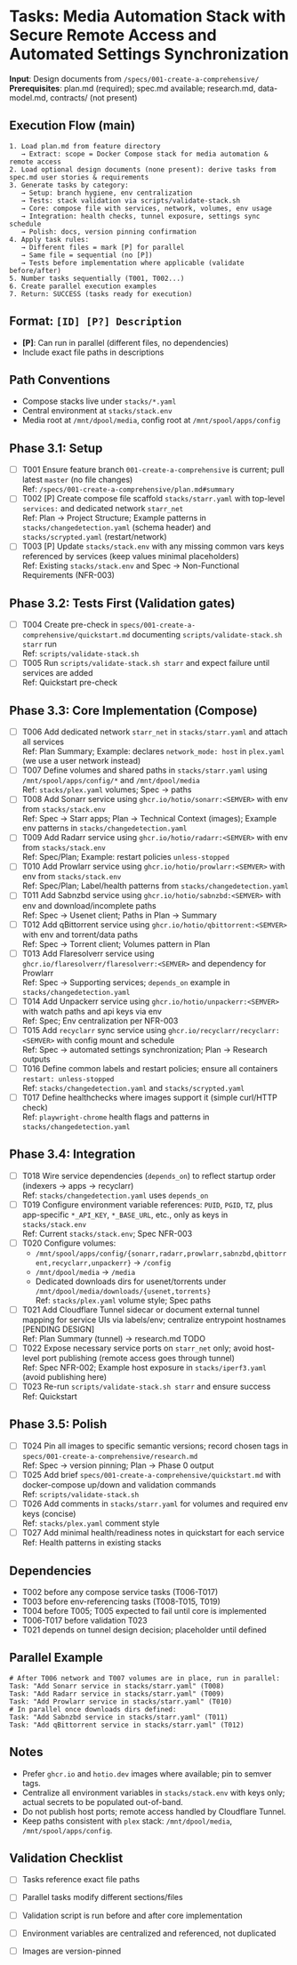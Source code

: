 # Tasks: Media Automation Stack with Secure Remote Access and Automated Settings Synchronization

**Input**: Design documents from `/specs/001-create-a-comprehensive/`
**Prerequisites**: plan.md (required); spec.md available; research.md, data-model.md, contracts/ (not present)

## Execution Flow (main)
```
1. Load plan.md from feature directory
   → Extract: scope = Docker Compose stack for media automation & remote access
2. Load optional design documents (none present): derive tasks from spec.md user stories & requirements
3. Generate tasks by category:
   → Setup: branch hygiene, env centralization
   → Tests: stack validation via scripts/validate-stack.sh
   → Core: compose file with services, network, volumes, env usage
   → Integration: health checks, tunnel exposure, settings sync schedule
   → Polish: docs, version pinning confirmation
4. Apply task rules:
   → Different files = mark [P] for parallel
   → Same file = sequential (no [P])
   → Tests before implementation where applicable (validate before/after)
5. Number tasks sequentially (T001, T002...)
6. Create parallel execution examples
7. Return: SUCCESS (tasks ready for execution)
```

## Format: `[ID] [P?] Description`
- **[P]**: Can run in parallel (different files, no dependencies)
- Include exact file paths in descriptions

## Path Conventions
- Compose stacks live under `stacks/*.yaml`
- Central environment at `stacks/stack.env`
- Media root at `/mnt/dpool/media`, config root at `/mnt/spool/apps/config`

## Phase 3.1: Setup
- [ ] T001 Ensure feature branch `001-create-a-comprehensive` is current; pull latest `master` (no file changes)  
      Ref: `/specs/001-create-a-comprehensive/plan.md#summary`
- [ ] T002 [P] Create compose file scaffold `stacks/starr.yaml` with top-level `services:` and dedicated network `starr_net`  
      Ref: Plan → Project Structure; Example patterns in `stacks/changedetection.yaml` (schema header) and `stacks/scrypted.yaml` (restart/network)
- [ ] T003 [P] Update `stacks/stack.env` with any missing common vars keys referenced by services (keep values minimal placeholders)  
      Ref: Existing `stacks/stack.env` and Spec → Non-Functional Requirements (NFR-003)

## Phase 3.2: Tests First (Validation gates)
- [ ] T004 Create pre-check in `specs/001-create-a-comprehensive/quickstart.md` documenting `scripts/validate-stack.sh starr` run  
      Ref: `scripts/validate-stack.sh`
- [ ] T005 Run `scripts/validate-stack.sh starr` and expect failure until services are added  
      Ref: Quickstart pre-check

## Phase 3.3: Core Implementation (Compose)
- [ ] T006 Add dedicated network `starr_net` in `stacks/starr.yaml` and attach all services  
      Ref: Plan Summary; Example: declares `network_mode: host` in `plex.yaml` (we use a user network instead)
- [ ] T007 Define volumes and shared paths in `stacks/starr.yaml` using `/mnt/spool/apps/config/*` and `/mnt/dpool/media`  
      Ref: `stacks/plex.yaml` volumes; Spec → paths
- [ ] T008 Add Sonarr service using `ghcr.io/hotio/sonarr:<SEMVER>` with env from `stacks/stack.env`  
      Ref: Spec → Starr apps; Plan → Technical Context (images); Example env patterns in `stacks/changedetection.yaml`
- [ ] T009 Add Radarr service using `ghcr.io/hotio/radarr:<SEMVER>` with env from `stacks/stack.env`  
      Ref: Spec/Plan; Example: restart policies `unless-stopped`
- [ ] T010 Add Prowlarr service using `ghcr.io/hotio/prowlarr:<SEMVER>` with env from `stacks/stack.env`  
      Ref: Spec/Plan; Label/health patterns from `stacks/changedetection.yaml`
- [ ] T011 Add Sabnzbd service using `ghcr.io/hotio/sabnzbd:<SEMVER>` with env and download/incomplete paths  
      Ref: Spec → Usenet client; Paths in Plan → Summary
- [ ] T012 Add qBittorrent service using `ghcr.io/hotio/qbittorrent:<SEMVER>` with env and torrent/data paths  
      Ref: Spec → Torrent client; Volumes pattern in Plan
- [ ] T013 Add Flaresolverr service using `ghcr.io/flaresolverr/flaresolverr:<SEMVER>` and dependency for Prowlarr  
      Ref: Spec → Supporting services; `depends_on` example in `stacks/changedetection.yaml`
- [ ] T014 Add Unpackerr service using `ghcr.io/hotio/unpackerr:<SEMVER>` with watch paths and api keys via env  
      Ref: Spec; Env centralization per NFR-003
- [ ] T015 Add `recyclarr` sync service using `ghcr.io/recyclarr/recyclarr:<SEMVER>` with config mount and schedule  
      Ref: Spec → automated settings synchronization; Plan → Research outputs
- [ ] T016 Define common labels and restart policies; ensure all containers `restart: unless-stopped`  
      Ref: `stacks/changedetection.yaml` and `stacks/scrypted.yaml`
- [ ] T017 Define healthchecks where images support it (simple curl/HTTP check)  
      Ref: `playwright-chrome` health flags and patterns in `stacks/changedetection.yaml`

## Phase 3.4: Integration
- [ ] T018 Wire service dependencies (`depends_on`) to reflect startup order (indexers → apps → recyclarr)  
      Ref: `stacks/changedetection.yaml` uses `depends_on`
- [ ] T019 Configure environment variable references: `PUID`, `PGID`, `TZ`, plus app-specific `*_API_KEY`, `*_BASE_URL`, etc., only as keys in `stacks/stack.env`  
      Ref: Current `stacks/stack.env`; Spec NFR-003
- [ ] T020 Configure volumes:
  - `/mnt/spool/apps/config/{sonarr,radarr,prowlarr,sabnzbd,qbittorrent,recyclarr,unpackerr}` → `/config`
  - `/mnt/dpool/media` → `/media`
  - Dedicated downloads dirs for usenet/torrents under `/mnt/dpool/media/downloads/{usenet,torrents}`  
      Ref: `stacks/plex.yaml` volume style; Spec paths
- [ ] T021 Add Cloudflare Tunnel sidecar or document external tunnel mapping for service UIs via labels/env; centralize entrypoint hostnames [PENDING DESIGN]  
      Ref: Plan Summary (tunnel) → research.md TODO
- [ ] T022 Expose necessary service ports on `starr_net` only; avoid host-level port publishing (remote access goes through tunnel)  
      Ref: Spec NFR-002; Example host exposure in `stacks/iperf3.yaml` (avoid publishing here)
- [ ] T023 Re-run `scripts/validate-stack.sh starr` and ensure success  
      Ref: Quickstart

## Phase 3.5: Polish
- [ ] T024 Pin all images to specific semantic versions; record chosen tags in `specs/001-create-a-comprehensive/research.md`  
      Ref: Spec → version pinning; Plan → Phase 0 output
- [ ] T025 Add brief `specs/001-create-a-comprehensive/quickstart.md` with docker-compose up/down and validation commands  
      Ref: `scripts/validate-stack.sh`
- [ ] T026 Add comments in `stacks/starr.yaml` for volumes and required env keys (concise)  
      Ref: `stacks/plex.yaml` comment style
- [ ] T027 Add minimal health/readiness notes in quickstart for each service  
      Ref: Health patterns in existing stacks

## Dependencies
- T002 before any compose service tasks (T006-T017)
- T003 before env-referencing tasks (T008-T015, T019)
- T004 before T005; T005 expected to fail until core is implemented
- T006-T017 before validation T023
- T021 depends on tunnel design decision; placeholder until defined

## Parallel Example
```
# After T006 network and T007 volumes are in place, run in parallel:
Task: "Add Sonarr service in stacks/starr.yaml" (T008)
Task: "Add Radarr service in stacks/starr.yaml" (T009)
Task: "Add Prowlarr service in stacks/starr.yaml" (T010)
# In parallel once downloads dirs defined:
Task: "Add Sabnzbd service in stacks/starr.yaml" (T011)
Task: "Add qBittorrent service in stacks/starr.yaml" (T012)
```

## Notes
- Prefer `ghcr.io` and `hotio.dev` images where available; pin to semver tags.
- Centralize all environment variables in `stacks/stack.env` with keys only; actual secrets to be populated out-of-band.
- Do not publish host ports; remote access handled by Cloudflare Tunnel.
- Keep paths consistent with `plex` stack: `/mnt/dpool/media`, `/mnt/spool/apps/config`.

## Validation Checklist
- [ ] Tasks reference exact file paths
- [ ] Parallel tasks modify different sections/files
- [ ] Validation script is run before and after core implementation
- [ ] Environment variables are centralized and referenced, not duplicated
- [ ] Images are version-pinned


